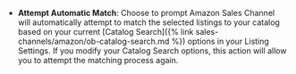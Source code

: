 
- **Attempt Automatic Match**: Choose to prompt Amazon Sales Channel will automatically attempt to match the selected listings to your catalog based on your current [Catalog Search]({% link sales-channels/amazon/ob-catalog-search.md %}) options in your Listing Settings. If you modify your Catalog Search options, this action will allow you to attempt the matching process again.

